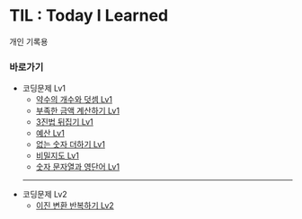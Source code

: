 # TIL : Today I Learned
개인 기록용

### 바로가기
* 코딩문제 Lv1
   * [약수의 개수와 덧셈 Lv1](programmers/%EC%95%BD%EC%88%98%EC%9D%98%20%EA%B0%9C%EC%88%98%EC%99%80%20%EB%8D%A7%EC%85%88%20Lv1.md)   
   * [부족한 금액 계산하기 Lv1](programmers/%EB%B6%80%EC%A1%B1%ED%95%9C%20%EA%B8%88%EC%95%A1%20%EA%B3%84%EC%82%B0%ED%95%98%EA%B8%B0%20Lv1.md)
   * [3진법 뒤집기 Lv1](programmers/3%EC%A7%84%EB%B2%95%20%EB%92%A4%EC%A7%91%EA%B8%B0%20Lv1.md)
   * [예산 Lv1](programmers/%EC%98%88%EC%82%B0%20Lv1.md)
   * [없는 숫자 더하기 Lv1](programmers/%EC%97%86%EB%8A%94%20%EC%88%AB%EC%9E%90%20%EB%8D%94%ED%95%98%EA%B8%B0%20Lv1.md)
   * [비밀지도 Lv1](programmers/%EB%B9%84%EB%B0%80%EC%A7%80%EB%8F%84%20Lv1.md)
   * [숫자 문자열과 영단어 Lv1](programmers/%EC%88%AB%EC%9E%90%20%EB%AC%B8%EC%9E%90%EC%97%B4%EA%B3%BC%20%EC%98%81%EB%8B%A8%EC%96%B4%20Lv1.md)   
   ***
* 코딩문제 Lv2
   * [이진 변환 반복하기 Lv2](programmers/%EC%9D%B4%EC%A7%84%20%EB%B3%80%ED%99%98%20%EB%B0%98%EB%B3%B5%ED%95%98%EA%B8%B0%20Lv2.md)
   